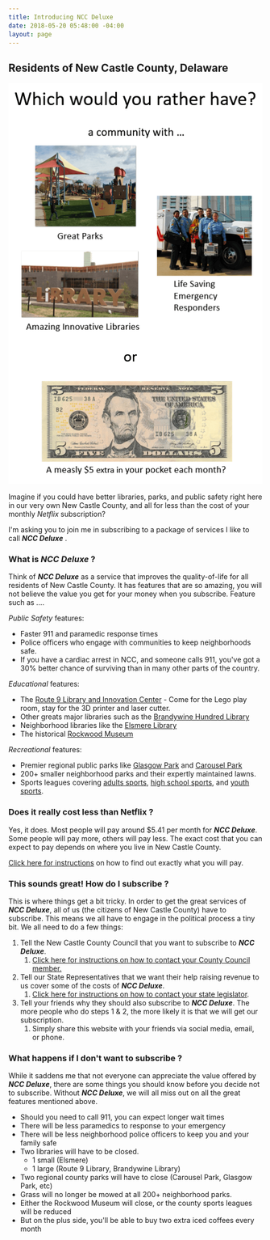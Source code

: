 ```yaml
---
title: Introducing NCC Deluxe
date: 2018-05-20 05:48:00 -04:00
layout: page
---
```


## Residents of New Castle County, Delaware

![would-you-rather.png](/uploads/would-you-rather.png)

Imagine if you could have better libraries, parks, and public safety right here in our very own New Castle County, and all for less than the cost of your monthly _Netflix_ subscription?

I'm asking you to join me in subscribing to a package of services I like to call **_NCC Deluxe_** .


### What is **_NCC Deluxe_** ?

Think of **_NCC Deluxe_** as a service that improves the quality-of-life for all residents of New Castle County. It has features that are so amazing, you will not believe the value you get for your money when you subscribe. Feature such as ….

_Public Safety_ features:


*   Faster 911 and paramedic response times
*   Police officers who engage with communities to keep neighborhoods safe.
*   If you have a cardiac arrest in NCC, and someone calls 911, you've got a 30% better chance of surviving than in many other parts of the country.

_Educational_ features:



*   The [Route 9 Library and Innovation Center](http://www.nccde.org/1389/Route-9-Library-Innovation-Center) - Come for the Lego play room, stay for the 3D printer and laser cutter.
*   Other greats major libraries such as the [Brandywine Hundred Library](http://www.nccde.org/294/Brandywine-Hundred-Library) 
*   Neighborhood libraries like the [Elsmere Library](http://www.nccde.org/327/Elsmere-Library)
*   The historical [Rockwood Museum](http://nccde.org/431/Rockwood-Park-Museum)

_Recreational_ features:



*   Premier regional public parks like [Glasgow Park](http://www.nccde.org/912/Glasgow-Regional-Park) and [Carousel Park](http://www.nccde.org/425/Carousel-Park-Equestrian-Center)
*   200+ smaller neighborhood parks and their expertly maintained lawns.
*   Sports leagues covering [adults sports](http://www.nccde.org/513/Adult-Sports), [high school sports](http://www.nccde.org/514/High-School-Sports), and [youth sports](http://www.nccde.org/515/Youth-Sports).


### Does it really cost less than Netflix ?


Yes, it does. Most people will pay around $5.41 per month for **_NCC Deluxe_**. Some people will pay more, others will pay less. The exact cost that you can expect to pay depends on where you live in New Castle County. 


[Click here for instructions](/how-much-will-a-monthly-subscription-to-ncc-deluxe-cost-me) on how to find out exactly what you will pay.


### This sounds great! How do I subscribe ?

This is where things get a bit tricky. In order to get the great services of **_NCC Deluxe_**, all of us (the citizens of New Castle County) have to subscribe. This means we all have to engage in the political process a tiny bit. We all need to do a few things:


1.  Tell the New Castle County Council that you want to subscribe to **_NCC Deluxe_**.
    1.  [Click here for instructions on how to contact your County Council member.](/contact-your-ncc-council-member)
1.  Tell our State Representatives that we want their help raising revenue to us cover some of the costs of **_NCC Deluxe_**.
    1.  [Click here for instructions on how to contact your state legislator](/contact-your-state-legislature).
1.  Tell your friends why they should also subscribe to **_NCC Deluxe_**. The more people who do steps 1 & 2, the more likely it is that we will get our subscription.
    1.  Simply share this website with your friends via social media, email, or phone. 


### What happens if I don't want to subscribe ?

While it saddens me that not everyone can appreciate the value offered by **_NCC Deluxe_**, there are some things you should know before you decide not to subscribe. Without **_NCC Deluxe_**, we will all miss out on all the great features mentioned above.


*   Should you need to call 911, you can expect longer wait times
*   There will be less paramedics to response to your emergency
*   There will be less neighborhood police officers to keep you and your family safe
*   Two libraries will have to be closed. 
    *   1 small (Elsmere)
    *   1 large (Route 9 Library, Brandywine Library)
*   Two regional county parks will have to close (Carousel Park, Glasgow Park, etc)
*   Grass will no longer be mowed at all 200+ neighborhood parks.
*   Either the Rockwood Museum will close, or the county sports leagues will be reduced
*   But on the plus side, you'll be able to buy two extra iced coffees every month
